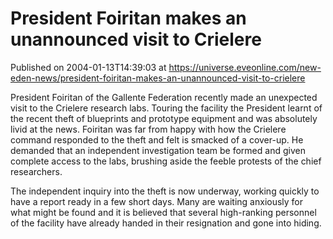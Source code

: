 # President Foiritan makes an unannounced visit to Crielere
Published on 2004-01-13T14:39:03 at https://universe.eveonline.com/new-eden-news/president-foiritan-makes-an-unannounced-visit-to-crielere

President Foiritan of the Gallente Federation recently made an unexpected visit to the Crielere research labs. Touring the facility the President learnt of the recent theft of blueprints and prototype equipment and was absolutely livid at the news. Foiritan was far from happy with how the Crielere command responded to the theft and felt is smacked of a cover-up. He demanded that an independent investigation team be formed and given complete access to the labs, brushing aside the feeble protests of the chief researchers.   
  
The independent inquiry into the theft is now underway, working quickly to have a report ready in a few short days. Many are waiting anxiously for what might be found and it is believed that several high-ranking personnel of the facility have already handed in their resignation and gone into hiding.
